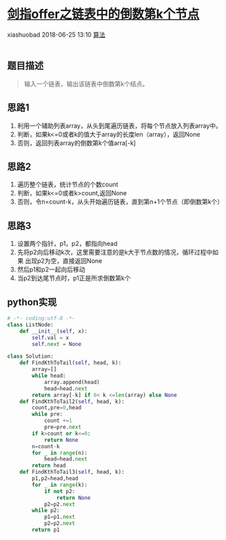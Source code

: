 <div class="blog-article">
    <h1><a href="p.html?p=算法/14剑指offer之链表中的倒数第k个节点" class="title">剑指offer之链表中的倒数第k个节点</a></h1>
    <span class="author">xiashuobad</span>
    <span class="time">2018-06-25 13:10</span>
    <span><a href="tags.html?t=算法" class="tag">算法</a></span>
    </div>
<br/>

## 题目描述 ##
> 输入一个链表，输出该链表中倒数第k个结点。
## 思路1 ##
1. 利用一个辅助列表array，从头到尾遍历链表，将每个节点放入列表array中。
2. 判断，如果k<=0或者k的值大于array的长度len（array），返回None
3. 否则，返回列表array的倒数第k个值arra[-k]

## 思路2 ##
1. 遍历整个链表，统计节点的个数count
2. 判断，如果k<=0或者k>count,返回None
3. 否则，令n=count-k，从头开始遍历链表，直到第n+1个节点（即倒数第k个）

## 思路3 ##
1. 设置两个指针，p1，p2，都指向head
2. 先将p2向后移动k次，这里需要注意的是k大于节点数的情况，循环过程中如果
出现p2为空，直接返回None
3. 然后p1和p2一起向后移动
4. 当p2到达尾节点时，p1正是所求倒数第k个

## python实现 ##
```python
# -*- coding:utf-8 -*-
class ListNode:
    def __init__(self, x):
        self.val = x
        self.next = None

class Solution:
    def FindKthToTail(self, head, k):
        array=[]
        while head:
            array.append(head)
            head=head.next
        return array[-k] if 0< k <=len(array) else None    
    def FindKthToTail2(self, head, k):
        count,pre=0,head
        while pre:
            count +=1
            pre=pre.next
        if k>count or k<=0:
            return None
        n=count-k
        for _ in range(n):
            head=head.next
        return head
    def FindKthToTail3(self, head, k):
        p1,p2=head,head
        for _ in range(k):
            if not p2:
                return None
            p2=p2.next
        while p2:
            p1=p1.next
            p2=p2.next
        return p1
```